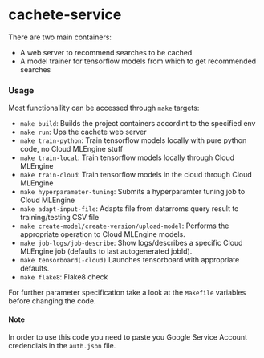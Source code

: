 # cachete-service

There are two main containers:
- A web server to recommend searches to be cached
- A model trainer for tensorflow models from which to get recommended searches


### Usage
Most functionallity can be accessed through `make` targets:
- `make build`: Builds the project containers accordint to the specified env
- `make run`: Ups the cachete web server
- `make train-python`: Train tensorflow models locally with pure python code, no Cloud MLEngine stuff
- `make train-local`: Train tensorflow models locally through Cloud MLEngine
- `make train-cloud`: Train tensorflow models in the cloud through Cloud MLEngine
- `make hyperparameter-tuning`: Submits a hyperparamter tuning job to Cloud MLEngine
- `make adapt-input-file`: Adapts file from datarroms query result to training/testing CSV file
- `make create-model/create-version/upload-model`: Performs the appropriate operation to Cloud MLEngine models.
- `make job-logs/job-describe`: Show logs/describes a specific Cloud MLEngine job (defaults to last autogenerated jobId).
- `make tensorboard(-cloud)` Launches tensorboard with appropriate defaults.
- `make flake8`: Flake8 check

For further parameter specification take a look at the `Makefile` variables before changing the code.

#### Note
In order to use this code you need to paste you Google Service Account credendials in the `auth.json` file.
